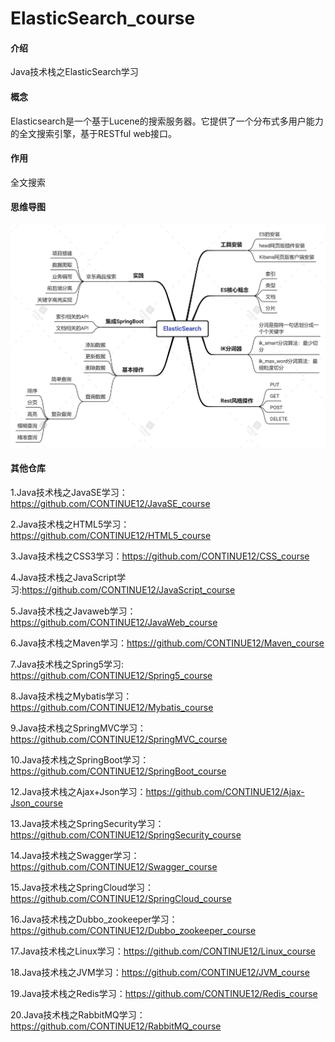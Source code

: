 # ElasticSearch_course

#### 介绍
Java技术栈之ElasticSearch学习

#### 概念
Elasticsearch是一个基于Lucene的搜索服务器。它提供了一个分布式多用户能力的全文搜索引擎，基于RESTful web接口。

#### 作用
全文搜索

#### 思维导图
![image](https://github.com/CONTINUE12/Elasticsearch_course/blob/master/%E6%80%9D%E7%BB%B4%E5%AF%BC%E5%9B%BE.png)


#### 其他仓库

1.Java技术栈之JavaSE学习：https://github.com/CONTINUE12/JavaSE_course

2.Java技术栈之HTML5学习：https://github.com/CONTINUE12/HTML5_course

3.Java技术栈之CSS3学习：https://github.com/CONTINUE12/CSS_course

4.Java技术栈之JavaScript学习:https://github.com/CONTINUE12/JavaScript_course

5.Java技术栈之Javaweb学习：https://github.com/CONTINUE12/JavaWeb_course

6.Java技术栈之Maven学习：https://github.com/CONTINUE12/Maven_course

7.Java技术栈之Spring5学习: https://github.com/CONTINUE12/Spring5_course

8.Java技术栈之Mybatis学习：https://github.com/CONTINUE12/Mybatis_course

9.Java技术栈之SpringMVC学习：https://github.com/CONTINUE12/SpringMVC_course

10.Java技术栈之SpringBoot学习：https://github.com/CONTINUE12/SpringBoot_course

12.Java技术栈之Ajax+Json学习：https://github.com/CONTINUE12/Ajax-Json_course

13.Java技术栈之SpringSecurity学习：https://github.com/CONTINUE12/SpringSecurity_course

14.Java技术栈之Swagger学习：https://github.com/CONTINUE12/Swagger_course

15.Java技术栈之SpringCloud学习：https://github.com/CONTINUE12/SpringCloud_course

16.Java技术栈之Dubbo_zookeeper学习：https://github.com/CONTINUE12/Dubbo_zookeeper_course

17.Java技术栈之Linux学习：https://github.com/CONTINUE12/Linux_course

18.Java技术栈之JVM学习：https://github.com/CONTINUE12/JVM_course

19.Java技术栈之Redis学习：https://github.com/CONTINUE12/Redis_course

20.Java技术栈之RabbitMQ学习：https://github.com/CONTINUE12/RabbitMQ_course

